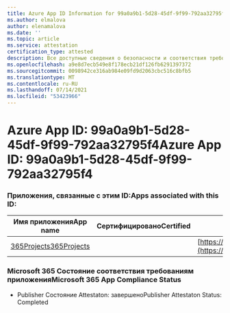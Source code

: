 ```yaml
---
title: Azure App ID Information for 99a0a9b1-5d28-45df-9f99-792aa32795f4
ms.author: elmalova
author: elenamalova
ms.date: ''
ms.topic: article
ms.service: attestation
certification_type: attested
description: Все доступные сведения о безопасности и соответствия требованиям для 99a0a9b1-5d28-45df-9f99-792aa32795f4.
ms.openlocfilehash: a9e8d7ecb549e8f178ecb21df126fb6291397372
ms.sourcegitcommit: 0098942ce316ab984e09fd9d2063cbc516c8bfb5
ms.translationtype: MT
ms.contentlocale: ru-RU
ms.lasthandoff: 07/14/2021
ms.locfileid: "53423966"
---
```

# <a name="azure-app-id-99a0a9b1-5d28-45df-9f99-792aa32795f4"></a><span data-ttu-id="3ffe5-103">Azure App ID: 99a0a9b1-5d28-45df-9f99-792aa32795f4</span><span class="sxs-lookup"><span data-stu-id="3ffe5-103">Azure App ID: 99a0a9b1-5d28-45df-9f99-792aa32795f4</span></span>


### <a name="apps-associated-with-this-id"></a><span data-ttu-id="3ffe5-104">Приложения, связанные с этим ID:</span><span class="sxs-lookup"><span data-stu-id="3ffe5-104">Apps associated with this ID:</span></span>
| <span data-ttu-id="3ffe5-105">**Имя приложения**</span><span class="sxs-lookup"><span data-stu-id="3ffe5-105">**App name**</span></span> | <span data-ttu-id="3ffe5-106">**Сертифицировано**</span><span class="sxs-lookup"><span data-stu-id="3ffe5-106">**Certified**</span></span> | <span data-ttu-id="3ffe5-107">**Просмотр в AppSource**</span><span class="sxs-lookup"><span data-stu-id="3ffe5-107">**View in AppSource**</span></span> |
|-|-|-|
| [<span data-ttu-id="3ffe5-108">365Projects</span><span class="sxs-lookup"><span data-stu-id="3ffe5-108">365Projects</span></span>](https://docs.microsoft.com/en-us/microsoft-365-app-certification/forward/WA200002160) |  | [https://appsource.microsoft.com/product/office/WA200002160](https://appsource.microsoft.com/product/office/WA200002160) |

### <a name="microsoft-365-app-compliance-status"></a><span data-ttu-id="3ffe5-109">Microsoft 365 Состояние соответствия требованиям приложения</span><span class="sxs-lookup"><span data-stu-id="3ffe5-109">Microsoft 365 App Compliance Status</span></span>
- <span data-ttu-id="3ffe5-110">Publisher Состояние Attestaton: завершено</span><span class="sxs-lookup"><span data-stu-id="3ffe5-110">Publisher Attestaton Status: Completed</span></span>
